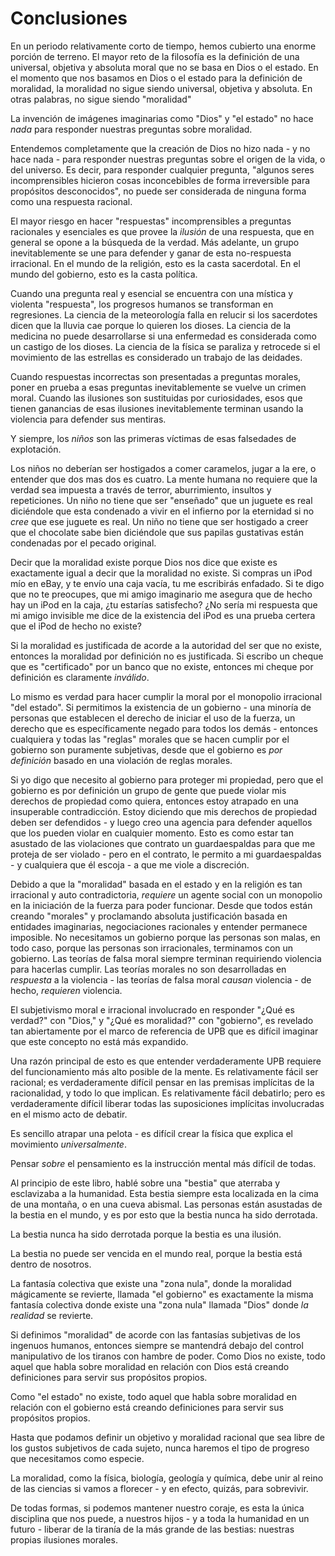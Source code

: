 # Conclusiones

En un periodo relativamente corto de tiempo, hemos cubierto una enorme porción de terreno. El mayor reto de la filosofía es la definición de una universal, objetiva y absoluta moral que no se basa en Dios o el estado. En el momento que nos basamos en Dios o el estado para la definición de moralidad, la moralidad no sigue siendo universal, objetiva y absoluta. En otras palabras, no sigue siendo "moralidad"

La invención de imágenes imaginarias como "Dios" y "el estado" no hace *nada* para responder nuestras preguntas sobre moralidad.

Entendemos completamente que la creación de Dios no hizo nada - y no hace nada - para responder nuestras preguntas sobre el origen de la vida, o del universo. Es decir, para responder cualquier pregunta, "algunos seres incomprensibles hicieron cosas inconcebibles de forma irreversible para propósitos desconocidos", no puede ser considerada de ninguna forma como una respuesta racional.

El mayor riesgo en hacer "respuestas" incomprensibles a preguntas racionales y esenciales es que provee la *ilusión* de una respuesta, que en general se opone a la búsqueda de la verdad. Más adelante, un grupo inevitablemente se une para defender y ganar de esta no-respuesta irracional. En el mundo de la religión, esto es la casta sacerdotal. En el mundo del gobierno, esto es la casta política.

Cuando una pregunta real y esencial se encuentra con una mística y violenta "respuesta", los progresos humanos se transforman en regresiones. La ciencia de la meteorología falla en relucir si los sacerdotes dicen que la lluvia cae porque lo quieren los dioses. La ciencia de la medicina no puede desarrollarse si una enfermedad es considerada como un castigo de los dioses. La ciencia de la física se paraliza y retrocede si el movimiento de las estrellas es considerado un trabajo de las deidades.

Cuando respuestas incorrectas son presentadas a preguntas morales, poner en prueba a esas preguntas inevitablemente se vuelve un crimen moral. Cuando las ilusiones son sustituidas por curiosidades, esos que tienen ganancias de esas ilusiones inevitablemente terminan usando la violencia para defender sus mentiras.

Y siempre, los *niños* son las primeras víctimas de esas falsedades de explotación.

Los niños no deberían ser hostigados a comer caramelos, jugar a la ere, o entender que dos mas dos es cuatro. La mente humana no requiere que la verdad sea impuesta a través de terror, aburrimiento, insultos y repeticiones. Un niño no tiene que ser "enseñado" que un juguete es real diciéndole que esta condenado a vivir en el infierno por la eternidad si no *cree* que ese juguete es real. Un niño no tiene que ser hostigado a creer que el chocolate sabe bien diciéndole que sus papilas gustativas están condenadas por el pecado original.

Decir que la moralidad existe porque Dios nos dice que existe es exactamente igual a decir que la moralidad no existe. Si compras un iPod mío en eBay, y te envío una caja vacía, tu me escribirás enfadado. Si te digo que no te preocupes, que mi amigo imaginario me asegura que de hecho hay un iPod en la caja, ¿tu estarías satisfecho? ¿No sería mi respuesta que mi amigo invisible me dice de la existencia del iPod es una prueba certera que el iPod de hecho no existe?

Si la moralidad es justificada de acorde a la autoridad del ser que no existe, entonces la moralidad por definición no es justificada. Si escribo un cheque que es "certificado" por un banco que no existe, entonces mi cheque por definición es claramente *inválido*.

Lo mismo es verdad para hacer cumplir la moral por el monopolio irracional "del estado". Si permitimos la existencia de un gobierno - una minoría de personas que establecen el derecho de iniciar el uso de la fuerza, un derecho que es específicamente negado para todos los demás - entonces cualquiera y todas las "reglas" morales que se hacen cumplir por el gobierno son puramente subjetivas, desde que el gobierno es *por definición* basado en una violación de reglas morales.

Si yo digo que necesito al gobierno para proteger mi propiedad, pero que el gobierno es por definición un grupo de gente que puede violar mis derechos de propiedad como quiera, entonces estoy atrapado en una insuperable contradicción. Estoy diciendo que mis derechos de propiedad deben ser defendidos - y luego creo una agencia para defender aquellos que los pueden violar en cualquier momento. Esto es como estar tan asustado de las violaciones que contrato un guardaespaldas para que me proteja de ser violado - pero en el contrato, le permito a mi guardaespaldas - y cualquiera que él escoja - a que me viole a discreción.

Debido a que la "moralidad" basada en el estado y en la religión es tan irracional y auto contradictoria, *requiere* un agente social con un monopolio en la iniciación de la fuerza para poder funcionar. Desde que todos están creando "morales" y proclamando absoluta justificación basada en entidades imaginarias, negociaciones racionales y entender permanece imposible. No necesitamos un gobierno porque las personas son malas, en todo caso, porque las personas son irracionales, terminamos con un gobierno. Las teorías de falsa moral siempre terminan requiriendo violencia para hacerlas cumplir. Las teorías morales no son desarrolladas en *respuesta* a la violencia - las teorías de falsa moral *causan* violencia - de hecho, *requieren* violencia.

El subjetivismo moral e irracional involucrado en responder "¿Qué es verdad?" con "Dios," y "¿Qué es moralidad?" con "gobierno", es revelado tan abiertamente por el marco de referencia de UPB que es difícil imaginar que este concepto no está más expandido.

Una razón principal de esto es que entender verdaderamente UPB requiere del funcionamiento más alto posible de la mente. Es relativamente fácil ser racional; es verdaderamente difícil pensar en las premisas implícitas de la racionalidad, y todo lo que implican. Es relativamente fácil debatirlo; pero es verdaderamente difícil liberar todas las suposiciones implícitas involucradas en el mismo acto de debatir.

Es sencillo atrapar una pelota - es difícil crear la física que explica el movimiento *universalmente*.

Pensar *sobre* el pensamiento es la instrucción mental más difícil de todas.

Al principio de este libro, hablé sobre una "bestia" que aterraba y esclavizaba a la humanidad. Esta bestia siempre esta localizada en la cima de una montaña, o en una cueva abismal. Las personas están asustadas de la bestia en el mundo, y es por esto que la bestia nunca ha sido derrotada.

La bestia nunca ha sido derrotada porque la bestia es una ilusión.

La bestia no puede ser vencida en el mundo real, porque la bestia está dentro de nosotros.

La fantasía colectiva que existe una "zona nula", donde la moralidad mágicamente se revierte, llamada "el gobierno" es exactamente la misma fantasía colectiva donde existe una "zona nula" llamada "Dios" donde *la realidad* se revierte.

Si definimos "moralidad" de acorde con las fantasías subjetivas de los ingenuos humanos, entonces siempre se mantendrá debajo del control manipulativo de los tiranos con hambre de poder. Como Dios no existe, todo aquel que habla sobre moralidad en relación con Dios está creando definiciones para servir sus propósitos propios.

Como "el estado" no existe, todo aquel que habla sobre moralidad en relación con el gobierno está creando definiciones para servir sus propósitos propios.

Hasta que podamos definir un objetivo y moralidad racional que sea libre de los gustos subjetivos de cada sujeto, nunca haremos el tipo de progreso que necesitamos como especie.

La moralidad, como la física, biología, geología y química, debe unir al reino de las ciencias si vamos a florecer - y en efecto, quizás, para sobrevivir.

De todas formas, si podemos mantener nuestro coraje, es esta la única disciplina que nos puede, a nuestros hijos - y a toda la humanidad en un futuro - liberar de la tiranía de la más grande de las bestias: nuestras propias ilusiones morales.